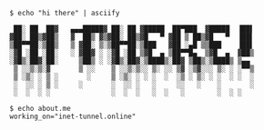 ```
$ echo "hi there" | asciify

 ██░ ██  ██▓   ▄▄▄█████▓ ██░ ██ ▓█████  ██▀███  ▓█████  ▐██▌ 
▓██░ ██▒▓██▒   ▓  ██▒ ▓▒▓██░ ██▒▓█   ▀ ▓██ ▒ ██▒▓█   ▀  ▐██▌ 
▒██▀▀██░▒██▒   ▒ ▓██░ ▒░▒██▀▀██░▒███   ▓██ ░▄█ ▒▒███    ▐██▌ 
░▓█ ░██ ░██░   ░ ▓██▓ ░ ░▓█ ░██ ▒▓█  ▄ ▒██▀▀█▄  ▒▓█  ▄  ▓██▒ 
░▓█▒░██▓░██░     ▒██▒ ░ ░▓█▒░██▓░▒████▒░██▓ ▒██▒░▒████▒ ▒▄▄  
 ▒ ░░▒░▒░▓       ▒ ░░    ▒ ░░▒░▒░░ ▒░ ░░ ▒▓ ░▒▓░░░ ▒░ ░ ░▀▀▒ 
 ▒ ░▒░ ░ ▒ ░       ░     ▒ ░▒░ ░ ░ ░  ░  ░▒ ░ ▒░ ░ ░  ░ ░  ░ 
 ░  ░░ ░ ▒ ░     ░       ░  ░░ ░   ░     ░░   ░    ░       ░ 
 ░  ░  ░ ░               ░  ░  ░   ░  ░   ░        ░  ░ ░

$ echo about.me
working_on="inet-tunnel.online"                                                             
```

<!--
**chabrovs/chabrovs** is a ✨ _special_ ✨ repository because its `README.md` (this file) appears on your GitHub profile.

Here are some ideas to get you started:

- 🔭 I’m currently working on ...
- 🌱 I’m currently learning ...
- 👯 I’m looking to collaborate on ...
- 🤔 I’m looking for help with ...
- 💬 Ask me about ...
- 📫 How to reach me: ...
- 😄 Pronouns: ...
- ⚡ Fun fact: ...
-->
